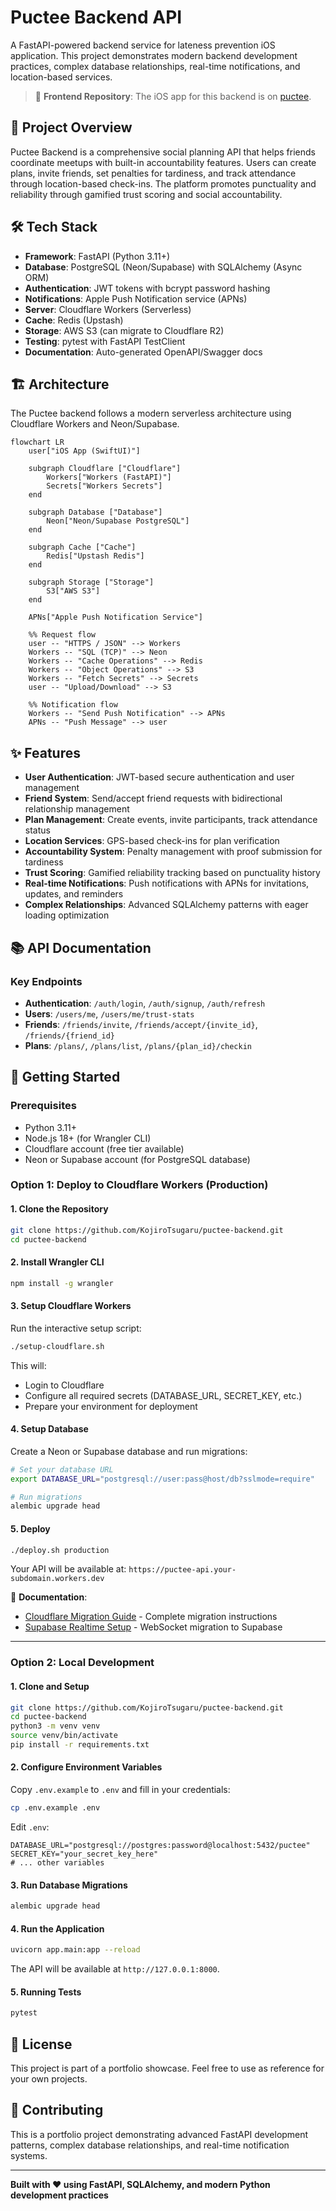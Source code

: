 # Puctee Backend API

A FastAPI-powered backend service for lateness prevention iOS application. This project demonstrates modern backend development practices, complex database relationships, real-time notifications, and location-based services.

> 📱 **Frontend Repository**: The iOS app for this backend is on [puctee](https://github.com/KojiroTsugaru/puctee).

## 🚀 Project Overview

Puctee Backend is a comprehensive social planning API that helps friends coordinate meetups with built-in accountability features. Users can create plans, invite friends, set penalties for tardiness, and track attendance through location-based check-ins. The platform promotes punctuality and reliability through gamified trust scoring and social accountability.

## 🛠️ Tech Stack

- **Framework**: FastAPI (Python 3.11+)
- **Database**: PostgreSQL (Neon/Supabase) with SQLAlchemy (Async ORM)
- **Authentication**: JWT tokens with bcrypt password hashing
- **Notifications**: Apple Push Notification service (APNs)
- **Server**: Cloudflare Workers (Serverless)
- **Cache**: Redis (Upstash)
- **Storage**: AWS S3 (can migrate to Cloudflare R2)
- **Testing**: pytest with FastAPI TestClient
- **Documentation**: Auto-generated OpenAPI/Swagger docs

## 🏗️ Architecture

The Puctee backend follows a modern serverless architecture using Cloudflare Workers and Neon/Supabase.

```mermaid
flowchart LR
    user["iOS App (SwiftUI)"]
    
    subgraph Cloudflare ["Cloudflare"]
        Workers["Workers (FastAPI)"]
        Secrets["Workers Secrets"]
    end
    
    subgraph Database ["Database"]
        Neon["Neon/Supabase PostgreSQL"]
    end
    
    subgraph Cache ["Cache"]
        Redis["Upstash Redis"]
    end
    
    subgraph Storage ["Storage"]
        S3["AWS S3"]
    end

    APNs["Apple Push Notification Service"]

    %% Request flow
    user -- "HTTPS / JSON" --> Workers
    Workers -- "SQL (TCP)" --> Neon
    Workers -- "Cache Operations" --> Redis
    Workers -- "Object Operations" --> S3
    Workers -- "Fetch Secrets" --> Secrets
    user -- "Upload/Download" --> S3

    %% Notification flow
    Workers -- "Send Push Notification" --> APNs
    APNs -- "Push Message" --> user
```

## ✨ Features

- **User Authentication**: JWT-based secure authentication and user management
- **Friend System**: Send/accept friend requests with bidirectional relationship management
- **Plan Management**: Create events, invite participants, track attendance status
- **Location Services**: GPS-based check-ins for plan verification
- **Accountability System**: Penalty management with proof submission for tardiness
- **Trust Scoring**: Gamified reliability tracking based on punctuality history
- **Real-time Notifications**: Push notifications with APNs for invitations, updates, and reminders
- **Complex Relationships**: Advanced SQLAlchemy patterns with eager loading optimization

## 📚 API Documentation

### Key Endpoints
- **Authentication**: `/auth/login`, `/auth/signup`, `/auth/refresh`
- **Users**: `/users/me`, `/users/me/trust-stats`
- **Friends**: `/friends/invite`, `/friends/accept/{invite_id}`, `/friends/{friend_id}`
- **Plans**: `/plans/`, `/plans/list`, `/plans/{plan_id}/checkin`

## 🚀 Getting Started

### Prerequisites

- Python 3.11+
- Node.js 18+ (for Wrangler CLI)
- Cloudflare account (free tier available)
- Neon or Supabase account (for PostgreSQL database)

### Option 1: Deploy to Cloudflare Workers (Production)

#### 1. Clone the Repository

```bash
git clone https://github.com/KojiroTsugaru/puctee-backend.git
cd puctee-backend
```

#### 2. Install Wrangler CLI

```bash
npm install -g wrangler
```

#### 3. Setup Cloudflare Workers

Run the interactive setup script:

```bash
./setup-cloudflare.sh
```

This will:
- Login to Cloudflare
- Configure all required secrets (DATABASE_URL, SECRET_KEY, etc.)
- Prepare your environment for deployment

#### 4. Setup Database

Create a Neon or Supabase database and run migrations:

```bash
# Set your database URL
export DATABASE_URL="postgresql://user:pass@host/db?sslmode=require"

# Run migrations
alembic upgrade head
```

#### 5. Deploy

```bash
./deploy.sh production
```

Your API will be available at: `https://puctee-api.your-subdomain.workers.dev`

📖 **Documentation**:
- [Cloudflare Migration Guide](./CLOUDFLARE_MIGRATION.md) - Complete migration instructions
- [Supabase Realtime Setup](./SUPABASE_REALTIME.md) - WebSocket migration to Supabase

---

### Option 2: Local Development

#### 1. Clone and Setup

```bash
git clone https://github.com/KojiroTsugaru/puctee-backend.git
cd puctee-backend
python3 -m venv venv
source venv/bin/activate
pip install -r requirements.txt
```

#### 2. Configure Environment Variables

Copy `.env.example` to `.env` and fill in your credentials:

```bash
cp .env.example .env
```

Edit `.env`:
```env
DATABASE_URL="postgresql://postgres:password@localhost:5432/puctee"
SECRET_KEY="your_secret_key_here"
# ... other variables
```

#### 3. Run Database Migrations

```bash
alembic upgrade head
```

#### 4. Run the Application

```bash
uvicorn app.main:app --reload
```

The API will be available at `http://127.0.0.1:8000`.

#### 5. Running Tests

```bash
pytest
```

## 📝 License

This project is part of a portfolio showcase. Feel free to use as reference for your own projects.

## 🤝 Contributing

This is a portfolio project demonstrating advanced FastAPI development patterns, complex database relationships, and real-time notification systems.

---

**Built with ❤️ using FastAPI, SQLAlchemy, and modern Python development practices**